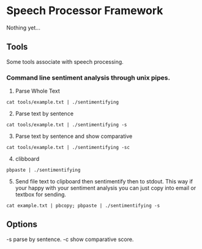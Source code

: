 # Speech Processor Framework
Nothing yet...

## Tools
Some tools associate with speech processing.


### Command line sentiment analysis through unix pipes.
1. Parse Whole Text
```
cat tools/example.txt | ./sentimentifying
```

2. Parse text by sentence
```
cat tools/example.txt | ./sentimentifying -s
```

3. Parse text by sentence and show comparative
```
cat tools/example.txt | ./sentimentifying -sc
```

4. clibboard
```
pbpaste | ./sentimentifying
```

5. Send file text to clipboard then sentimentify then to stdout. This way if your happy with your sentiment analysis you can just copy into email or textbox for sending.
```
cat example.txt | pbcopy; pbpaste | ./sentimentifying -s
```

## Options
-s parse by sentence.
-c show comparative score.
